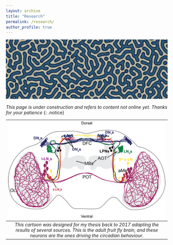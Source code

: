 ```yaml
---
layout: archive
title: "Research"
permalink: /research/
author_profile: true
---
```



<img width="1024" alt="image" src="https://raw.githubusercontent.com/miguelramirezmoreno/miguelramirezmoreno.github.io/master/images/header.png">



*This page is under construction and refers to content not online yet. Thanks for your patience*
{: .notice}







| ![space-1.jpg](https://raw.githubusercontent.com/miguelramirezmoreno/miguelramirezmoreno.github.io/master/images/clock%20circuitry%20general.png) | 
|:--:| 
| *This cartoon was designed for my thesis back to 2017 adapting the results of several sources. This is the adult fruit fly brain, and these neurons are the ones driving the circadian behaviour.* |
